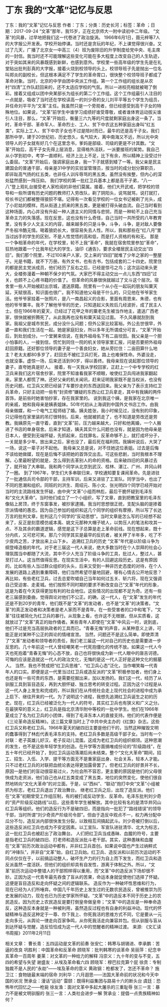 # 丁东  我的“文革”记忆与反思

丁东：我的“文革”记忆与反思
作者：丁东；分类：历史长河；标签：革命 ；日期：2017-09-24
“文革”那年，我15岁，正在北京师大一附中读初中二年级。
“文革”的风暴，过早地把我们这一代卷进了政治旋涡。
1966年6月1日，聂元梓等7人的大字报公开发表。学校开始停课。当时还是贪玩的年纪，不上课觉得很兴奋。又过了几天，广播了北京女一中高三（4）班为废除旧的升学制度给党中央、毛主席的一封信。我当时还不可能理解这些变化可能在多大程度上改变自己的人生轨迹，对于突如其来的风暴既感到新鲜，也感到意外。学校里一些高年级的学生先是在礼堂贴出批判彭真的大字报，接着火烧到校领导的头上。校领导班子先是抛出一位名叫郑炎的副校长，但这根本满足不了学生的革命胃口，很快整个校领导班子都成了革命对象。当时，北京的中学由团中央派工作组。第一个工作组的组长是从农村“四清”工作队赶回来的，还不太适应学校的气氛。所以一进校亮相就被喝了倒彩。接着又组成以团中央某部长为组长的第二个工作组。这个工作组最引人注目的一点就是，吸收了当时还在学校读高一的刘少奇的女儿刘平平等五个学生为组员，并任命刘平平为“文革”主任。我虽然只是一个旁观者，但已经感受到高干子女的特殊地位。如果说，“文革”前学生中谁学习成绩好谁受尊敬，或者谁体育运动拔尖谁引人注目，那么，“文革”开始后，衡量三六九等的尺度就剩家庭出身这一条了。当时，革命干部、革命军人、革命烈士、工人、贫下中农这五种家庭出身叫“红五类”，实际上工人、贫下中农子女也不过是陪衬而已，最牛的还是高干子女。我们那所中学，建于20世纪初，历史悠久，名气较大，离中南海又不远，所以光中央领导人的子女就有好几个在这里念书，爹妈是部级、司级的更是不计其数。“文革”开始后，高干子女先得上层消息，显得格外活跃，一派要接班的架势。我自己从小学到初中，考学一直顺利，经济上比上不足，比下有余，所以精神上没受过什么委屈。“文革”开始后，强调家庭出身，我一下子就感到矮了一等。我父亲是民主建国会的普通干部，母亲是31中学的实验室管理员，按当时的成分划分算职员，即非趾高气扬的红五类，也非任人训斥辱骂的黑五类。虽然没有挨整，但内心的深处猛然感到一阵压抑。
我们学校的第一批红卫兵基本上都是高干子弟，“八一八”登上观礼台接受老人家检阅的非他们莫属。接着，他们大开武戒，把学校的领导和一些所谓有历史问题的教师打入劳改队，剃了阴阳头，说骂就骂，说打就打，校长书记们都被整得狼狈不堪。记得有一次看见学校的一位女书记被剃了光头，成了小尼姑的模样。而从街道上抓来的黑五类，更是被打得头破血流。自己当时看到这种场面，内心并没有升起一种人道主义的同情与悲悯，而是一种轮不上自己充当革命主力的失落感。现在反思，这也没有什么奇怪，自己当时一共所受的八年教育里，没有多少人文主义的内容，越来越多的只是斗争，斗争，斗争，是对敌人要像严冬般冷酷无情。喝着狼奶长大，很容易失去人性。所以，我和那些在“红八月”里当过凶手的学生的区别，不是人性觉悟的高和低，而是打人资格的有和无。
那是一个争相革命的年代，在学校里，轮不上我“革命”，我就在宿舍院里参加“革命”，狂热地跟着一个比我年纪大的学生，油印《通告》，要求全楼居民主动交出“四旧”。我们那个院里，不过100来户人家，交上来的“四旧”就堆了少年之家的一整屋子。光是书籍，就不下万册。有外文书，也有古书，包括成套的二十四史。院里住的都是民主党派成员，他们经历了反右之后，已经是惊弓之鸟；这次运动来头更大，全楼弥漫着一种朝不保夕的气氛。大家巴不得主动交出一点儿东西“四旧”过关，也顾不上心疼书籍的价值了。
但革命的风暴很快就越过了文斗这个层次。宿舍里一些人开始被赶出京城，遣送原籍。院里有一个从小在一起玩的朋友叫粟天延，天赋很高，知识面也很广。我不知道他父母是干什么的，只见他在爷爷家生活。他爷爷家挂着一张照片，是八一南昌起义的合影，里面有周恩来、朱德，也有他的爷爷粟丰。我不了解他爷爷的历史，只知道起义失败后几经波折，成了民主人士。但在1966年的夏天，已经过了花甲之年的粟老先生被当作地主，遣送广西老家，很快就被折腾死了。从此我再也没有和粟天延见过面。
不久风暴就刮到我家。我祖父是城市贫民，成分没什么问题；但外公家比较富裕。外公去世很早，外婆一直和我们生活在一起。她是家庭妇女，所以多年无所谓成分可言，“文革”开始后，到处划成分。一个堂舅来信说，在我外祖母名下有二亩坟田。我父亲是一个胆小怕事的人，一接到信，慌忙到同住一院的机关领导家里汇报，问是否要把外祖母赶回原籍。还好那位领导的妻子是一个善良妇女，她从旁拦住：二亩田算什么地主？老太太都80多岁了，赶回去不被红卫兵打死，路上也难保性命。外婆没走，也就没事。虚惊一场，后来还活到90岁，得以善终。我母亲现在说起那位领导的妻子，直夸她真是好人。
接着，有一天我从学校回家，正赶上一个中专学校的红卫兵来我们这片宿舍抄家，院里不知谁看我家不顺眼，唆使红卫兵闯进我家翻起来。家里人都慌了神。还好父亲的机关闻讯，赶来证明我家既不是当权派，也没有历史问题。红卫兵又把已经装了车要抄走的东西送回来。我父亲为了表示支持红卫兵革命，只好主动把一些有“封资修”嫌疑的东西让红卫兵拿走，其中有我姨的两件首饰，是前些时她害怕抄家，存在我家里的。
说到我这个姨，是我家在北京唯一的亲戚，她和我母亲是姨表姐妹。50年代初从上海调到中国外文书店工作。由我母亲做媒，和一个电气工程师结了婚。姨夫姓张，我小时候见过，没有别的印象，只记得他在家里装的吊灯很特别。后来，他就被抓走了，也不知道是劳改还是劳教。我姨原先一直守着，直到“文革”前，压力越来越大，只好和他离婚，一个人搬进了书店的单身宿舍。后来才知道，姨夫其实什么问题也没有，就是因为他母亲是日本人，便受到无端怀疑，先抓起来，后找罪名，反革命够不上，就打成坏分子，一关就是多少年。放出来之后，家也没了，最后死在福利院。我姨听说后，大哭了一场，说这一辈子对不起他。
我母亲又总是说，对不住她这位表姐。过去是后悔不该给她做媒，现在是后悔不该把她的首饰交出去。可这些悲剧，当时我根本不理解。心里最盼望的就是，怎么得到去革别人的命的资格。后来破四旧的风暴过去了，就开始了大串联。我和两个同学从北京到武汉、桂林、湛江、广州、井冈山转了一圈。
到了1967年，学生们大多串联归来，学校通知要复课闹革命。先是进驻了一批通信兵司令部的干部，主持军训，后来又进驻了工宣队。同学当中，也出了不同的思潮和组织。同班的刘洪生、周绍元、陈小文、张光明四个同学已经开始对当时的主流路线发生怀疑，由中央“文革”小组而林彪，最后干脆怀疑到毛泽东和“文化大革命”。当时他们成立了一个小组织，写了文章，直到把教室里的毛泽东像贴上房顶，终于东窗事发，被抄家逮捕。我当时思想很正统，支配头脑的是掺着宗派情绪的愚忠。因为自己参加的组织和这几个同学的组织有摩擦，所以写了长达万言的批判文章，批判这几个同学的“反动思想”。当时文章是怎么写的已经想不起来了，反正是刻意模仿戚本禹、姚文元那种大帽子唬人，以势压人的笔法和攻其一点、不及其余的霸道逻辑，感觉是这下子总算是走上革命前线。现在想起来，既十分内疚，又可悲可笑。那几个同学其实是最早的反抗者，被关押了半年多，吃了不少皮肉之苦，才放出来上山下乡。
追溯红卫兵的历史
“文革”年代是以阶级斗争为纲登峰造极的年代。对于老三届这一代人来说，绝大多数当时在个人崇拜的社会心理氛围当中都随了大流，其中不少人充当了阶级斗争的工具，批过人，整过人，甚至打过人。这当然值得反思。在现实生活中，有的人回避这段历史。这是有原因的。比如有些人当过群众组织的头头，后来又受到一种非历史态度的对待，在个人发展的道路上遇到重重障碍，他们当然希望尽量地回避，哪有心情去公开地反思？再比如，有些老红卫兵，过去总爱吹嘘自己当年如何过五关、斩六将，现在又强调自己受迫害、走麦城。他们按照不同时期的要求不断改变自己“文革”年代的形象，这是为着在今天获得更加有利的社会地位。这些情况的出现都不足为奇。还有一些老三届感到委曲，觉得舆论对他们不公正。的确，这一代人，在“文革”发生的年代还是不到20岁的青年，他们既不是“文革”的发动者，也不是“文革”的决策者。“文革”的真正发动者和决策者是老人家而不是青年。在一些受害者的口中和笔下，“文革”往往被简化为红卫兵的暴行。从现象上看，也许这不无根据，但从实质看，这就放过了“文革”真正的始作俑者。某些青年人即使在“文革”中风云一时，说到底，他们不过是充当高层执政者的工具而已。“青春无悔”的声音，从某种意义上讲，可能正是对某种不公正的舆论的情绪宣泄。
当然，问题还不是这么简单。即使弄清了“文革”发动者和领导者的责任，我们老三届这一代对自己的历史也是需要进一步反思的。几十年前这一代人曾经嘲笑老一代死抱僵化的传统不放。如果这一代人今天也死抱着“青春无悔”的心态不放，自己也将很快成为新一代人眼中的唐吉诃德。可悔的应该是造就这一代人的政治文化，无悔的是这一代人正好是这种文化的掘墓人。
当然，我也不赞成把“红卫兵思维”、“红卫兵心态”泛化，当作嘲笑每一代青年人的口实。即便是这一代里当过红卫兵或造反派的“文革”积极参加者，他们身上也还是有一些可贵的东西，是需要挖掘出来，加以发扬的。我们这一代，经历了从驯服工具到盲目造反，再到大胆怀疑、独立思考的转变过程。正因为这个过程是从这一代人身上发生和完成的，所以我们在从传统社会走上现代社会的进程中成为承上启下、继往开来的一代。为了说明这个进程，我想先追溯红卫兵诞生之初的历史。现在，红卫兵已经被泛化为一代人的符号，其实红卫兵也有狭义和广义之分。在最狭窄的意义上，红卫兵是指北京清华附中等校的一批中学生。他们在1966年夏成立了名为红卫兵的小团体，得到了毛泽东本人的直接支持。他们的代表作便是《三论革命造反精神》。这三篇文章当时上了中共中央主办的《红旗》杂志。这些红卫兵又称老红卫兵。1966年夏天的破四旧主要是他们干的，当然这种摧毁文明的蠢事得到了林彪代表毛泽东的支持。老红卫兵多数是高级干部子女。当时有一个对联：老子英雄儿好汉，老子反动儿混蛋。这成为老红卫兵的组织纲领。这种思潮的发生，也不是这些年轻学生的创造。在升学等方面搞唯成份论的“阶级路线”，在五十年代已经开始了，到红卫兵运动落潮后尚未结束。整个“文化大革命”期间，招工、招生、入伍、入学、提干等方面无不是重家庭出身、社会关系，轻本人才能。只不过老红卫兵的对联把血统论表达得更加露骨罢了。但老红卫兵的好景并不长，原因一是他们的盲动很容易过火，为社会所不容忍，更主要的原因是他们的父母很快成为走资派，他们自己也从红五类变成了黑五类，地位的突然变化，使他们很自然地转向“文化大革命”的对立面。于是，以“西纠”、“联动”炮打中央“文革”小组被抓为标志，老红卫兵退出了政治舞台。
继老红卫兵之后，出现了造反派。他们在“文革”初期曾受工作组压制，有的被打成反动学生、反革命。毛泽东批判刘少奇的“资产阶级反动路线”以后，这些青年学生被解放。其中比较有名的是清华井冈山红卫兵等组织。他们的造反行为不是破四旧，而是指向一批犯了“路线错误”的领导干部，当时所谓“刘少奇资产阶级司令部”。但由于造反中观点不一，权力再分配中瓜分不匀，造反派内部很快发生分裂，以致相互间搞起武斗。刘少奇被打倒以后，这些造反派红卫兵也成为不安定因素。以工宣队、军宣队进驻清华、北大为标志，这一批红卫兵也被赶出了政治舞台。
人们把红卫兵当成愚昧、血腥的符号，主要是指老红卫兵的破四旧、打老师和造反派批斗老干部。其实，这种愚昧和血腥在“文革”前历次政治运动中都有，并非红卫兵首创。如果说中国也产生过纳粹式的“冲锋队”，并非自“文革”始，自红卫兵始。红卫兵、造反派和以前历次运动的不同点仅仅在于，以前搞运动整人，破坏生产力的行为自上而下发生，而红卫兵和造反派虽然一度活跃，但他们的组织却具有自发性，游离于体制之外。所以，“文革”前历次运动中整错人的干部照样得以重用，而“文革”中的造反派下场却很不妙。正因为这一代青年最先吞食了盲从的苦果，命运本身就促使他们选择了怀疑。这便是盲目造反和走向怀疑之间的逻辑联系。
造反作为一种破坏性思维和行为，现在已经为人们所唾弃。中国几千年历史上发生过的无数农民造反，曾被推崇为历史发展的动力，现在也已为历史学家所怀疑。“文革”中的造反本不同于历史上的农民造反。因为历史上农民造反是要打倒皇帝做皇帝；“文革”中的造反是一种奉命造反，这种造反本身就是一种被利用，虽然造反过程也有自身的利益冲动。现代的怀疑精神与造反这种定于一尊、你下我上、你死我活的思维方式不同，它是要从一元走向多元，从舆论一律走向百家争鸣，从你死我活走向兼容并包。但从驯服与盲从到达怀疑与觉醒，造反恰恰成为这一代人中的觉醒者的精神过渡。
来源: 《文汇读书周报》2011年2月11日

相关文章：
曹长青：五四运动是文革的前奏
张安仁：韩寒与胡锡进、李承鹏：苦逼的改良
巩胜利：中国革命和反革命
顾晓军：批判韩寒的谈革命
吴丽萍：纪念辛亥革命一百周年
姜莱：对文革的一种给力的解释
冯崇义：九十年的变与不变，五四的希望与失望
谢盛友：从埃及革命看六四
顾晓军：穆巴拉克算个屁
徐贲：专制独裁不是人民的“永劫”——埃及革命的意义
黄政钢：枪都发了，怎还不革命？
施卫江：食物链最末端的宿命
刘利华：六月遐思——法国大革命前的状况和今天中国的状况
贺承业：漫话“运动”
雷颐：既得利益集团与路易十六的断头台
虞廷：恐怖年代回忆之——枪毙
徐友渔：面对文革中多起大屠杀的三重耻辱
张三一言：暴力不是被文明驯服的
张三一言：人类社会进步一解
贺承业：提倡一点贵族精神如何？